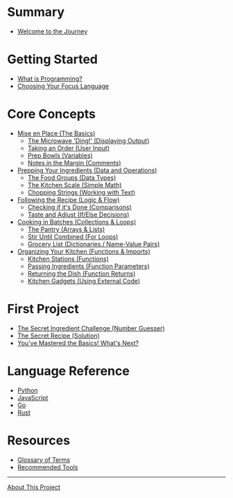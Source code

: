 # Summary

- [Welcome to the Journey](README.md)

# Getting Started

- [What is Programming?](getting-started/what-is-programming.md)
- [Choosing Your Focus Language](getting-started/choosing-a-language.md)

# Core Concepts

- [Mise en Place (The Basics)](concepts/module-1/README.md)
  - [The Microwave 'Ding!' (Displaying Output)](concepts/module-1/hello-world.md)
  - [Taking an Order (User Input)](concepts/module-1/user-input.md)
  - [Prep Bowls (Variables)](concepts/module-1/variables.md)
  - [Notes in the Margin (Comments)](concepts/module-1/comments.md)
- [Prepping Your Ingredients (Data and Operations)](concepts/module-2/README.md)
  - [The Food Groups (Data Types)](concepts/module-2/data-types.md)
  - [The Kitchen Scale (Simple Math)](concepts/module-2/simple-math.md)
  - [Chopping Strings (Working with Text)](concepts/module-2/working-with-text.md)
- [Following the Recipe (Logic & Flow)](concepts/module-3/README.md)
  - [Checking if it's Done (Comparisons)](concepts/module-3/comparisons.md)
  - [Taste and Adjust (If/Else Decisions)](concepts/module-3/if-else.md)
- [Cooking in Batches (Collections & Loops)](concepts/module-4/README.md)
  - [The Pantry (Arrays & Lists)](concepts/module-4/arrays-and-lists.md)
  - [Stir Until Combined (For Loops)](concepts/module-4/for-loops.md)
  - [Grocery List (Dictionaries / Name-Value Pairs)]()
- [Organizing Your Kitchen (Functions & Imports)](concepts/module-5/README.md)
  - [Kitchen Stations (Functions)](concepts/module-5/functions.md)
  - [Passing Ingredients (Function Parameters)](concepts/module-5/function-parameters.md)
  - [Returning the Dish (Function Returns)](concepts/module-5/function-returns.md)
  - [Kitchen Gadgets (Using External Code)](concepts/module-5/imports.md)

# First Project

- [The Secret Ingredient Challenge (Number Guesser)](project/number-guesser.md)
- [The Secret Recipe (Solution)](project/solution.md)
- [You've Mastered the Basics! What's Next?]()

# Language Reference

- [Python]()
- [JavaScript]()
- [Go]()
- [Rust]()

# Resources

- [Glossary of Terms]()
- [Recommended Tools]()

---

[About This Project](misc/about.md)

